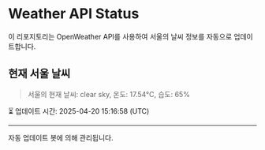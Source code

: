 
# Weather API Status

이 리포지토리는 OpenWeather API를 사용하여 서울의 날씨 정보를 자동으로 업데이트합니다.

## 현재 서울 날씨
> 서울의 현재 날씨: clear sky, 온도: 17.54°C, 습도: 65%

⏳ 업데이트 시간: 2025-04-20 15:16:58 (UTC)

---
자동 업데이트 봇에 의해 관리됩니다.
